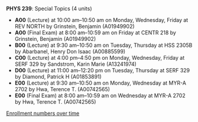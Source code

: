 **PHYS 239**: Special Topics (4 units)

- **A00** (Lecture) at 10:00 am–10:50 am on Monday, Wednesday, Friday at REV NORTH by Grinstein, Benjamin (A01949902)
- **A00** (Final Exam) at 8:00 am–10:59 am on Friday at CENTR 218 by Grinstein, Benjamin (A01949902)
- **B00** (Lecture) at 9:30 am–10:50 am on Tuesday, Thursday at HSS 2305B by Abarbanel, Henry Don Isaac (A00885599)
- **C00** (Lecture) at 4:00 pm–4:50 pm on Monday, Wednesday, Friday at SERF 329 by Sandstrom, Karin Marie (A13241974)
- **D00** (Lecture) at 11:00 am–12:20 pm on Tuesday, Thursday at SERF 329 by Diamond, Patrick H (A01853891)
- **E00** (Lecture) at 9:30 am–10:50 am on Monday, Wednesday at MYR-A 2702 by Hwa, Terence T. (A00742565)
- **E00** (Final Exam) at 8:00 am–10:59 am on Wednesday at MYR-A 2702 by Hwa, Terence T. (A00742565)

[Enrollment numbers over time](./PHYS239.tsv)
